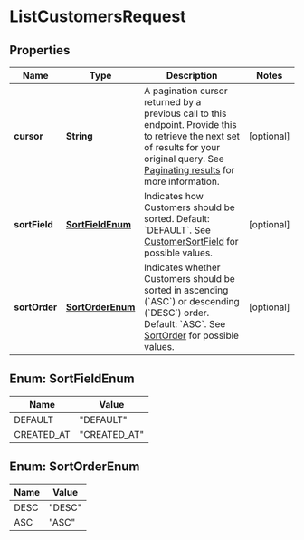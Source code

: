
# ListCustomersRequest

## Properties
Name | Type | Description | Notes
------------ | ------------- | ------------- | -------------
**cursor** | **String** | A pagination cursor returned by a previous call to this endpoint. Provide this to retrieve the next set of results for your original query.  See [Paginating results](#paginatingresults) for more information. |  [optional]
**sortField** | [**SortFieldEnum**](#SortFieldEnum) | Indicates how Customers should be sorted. Default: &#x60;DEFAULT&#x60;. See [CustomerSortField](#type-customersortfield) for possible values. |  [optional]
**sortOrder** | [**SortOrderEnum**](#SortOrderEnum) | Indicates whether Customers should be sorted in ascending (&#x60;ASC&#x60;) or descending (&#x60;DESC&#x60;) order. Default: &#x60;ASC&#x60;. See [SortOrder](#type-sortorder) for possible values. |  [optional]


<a name="SortFieldEnum"></a>
## Enum: SortFieldEnum
Name | Value
---- | -----
DEFAULT | &quot;DEFAULT&quot;
CREATED_AT | &quot;CREATED_AT&quot;


<a name="SortOrderEnum"></a>
## Enum: SortOrderEnum
Name | Value
---- | -----
DESC | &quot;DESC&quot;
ASC | &quot;ASC&quot;



